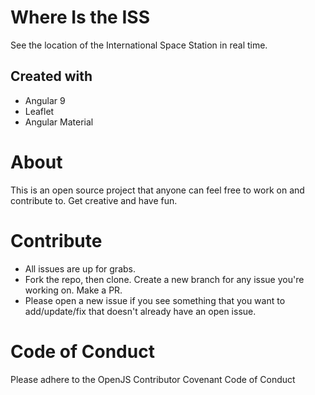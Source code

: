 # Where Is the ISS
See the location of the International Space Station in real time.

## Created with 
- Angular 9
- Leaflet 
- Angular Material

# About

This is an open source project that anyone can feel free to work on and contribute to. Get creative and have fun.

# Contribute

   - All issues are up for grabs.
   - Fork the repo, then clone. Create a new branch for any issue you're working on. Make a PR.
   - Please open a new issue if you see something that you want to add/update/fix that doesn't already have an open issue.

# Code of Conduct

Please adhere to the OpenJS Contributor Covenant Code of Conduct
